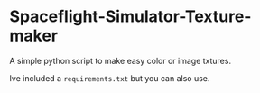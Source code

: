 # Spaceflight-Simulator-Texture-maker
A simple python script to make easy color or image txtures.

Ive included a `requirements.txt` but you can also use.
```pip install Pillow sv-ttk
```
